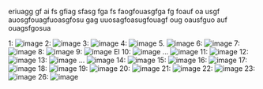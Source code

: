 
eriuagg gf ai fs gfiag sfasg fga fs faogfouasgfga fg foauf oa usgf     
auosgfouagfuoasgfosu gag uuosagfoasugfouagf oug oausfguo auf ouagsfgosua

1:
![image](https://github.com/user-attachments/assets/809a8a1a-f16a-41cf-ba27-692d41e8403e)
2:
![image](https://github.com/user-attachments/assets/cff0b954-d67b-4b84-b8da-3b3489e0d886)
3:
![image](https://github.com/user-attachments/assets/21e034d9-cb39-4929-8ca4-915f7e395b6e)
4:
![image](https://github.com/user-attachments/assets/d02d4b75-13f8-4a38-8a39-c966fe162586)
5.
![image](https://github.com/user-attachments/assets/9d1dd47a-dcbb-47de-8f48-5ba8d9051f47)
6:
![image](https://github.com/user-attachments/assets/b063c9e9-7271-45bd-ad09-f7f8b184f568)
7:
![image](https://github.com/user-attachments/assets/ab361125-d83f-46b5-95ce-f27c3bad1278)
8:
![image](https://github.com/user-attachments/assets/ba8e4b2a-3313-4b7d-806c-18955da08995)
9:
![image](https://github.com/user-attachments/assets/1eb0179a-d539-4c64-9a06-09475e4f5c80)
El 10: 
![image](https://github.com/user-attachments/assets/6299f897-fcaa-4048-897e-428dc855c7e3)
...
![image](https://github.com/user-attachments/assets/69e151f9-314a-4a10-b756-9e5082d46024)
11: 
![image](https://github.com/user-attachments/assets/2ab8aa51-53c0-42f5-899c-722904785a1e)
12:
![image](https://github.com/user-attachments/assets/02f2796a-8b7c-476a-bfc2-d30e2144e871)
13:
![image](https://github.com/user-attachments/assets/390045d4-133e-405f-92c0-ccd9ec040d4f)
...
![image](https://github.com/user-attachments/assets/80ee073b-7dbc-4419-8d08-15db3c0d89c2)
14:
![image](https://github.com/user-attachments/assets/4bc90ec9-5058-48ba-b1ef-8504c7674825)
15:
![image](https://github.com/user-attachments/assets/2ae1f05b-66ab-45bf-ae3c-ba1ede909355)
16:
![image](https://github.com/user-attachments/assets/bd6a6be3-2f6c-4bc9-abb4-18ec9cf076a8)
17:
![image](https://github.com/user-attachments/assets/b735ef7a-2e95-4bed-8d4e-b41bf56ffd72)
18:
![image](https://github.com/user-attachments/assets/c8bfdd2d-62f9-4b9e-ad60-abbac5838c75)
19: 
![image](https://github.com/user-attachments/assets/eeeca43d-9271-4197-b03a-4a076d96cf78)
20:
![image](https://github.com/user-attachments/assets/44aa5663-e130-4a76-8507-06a062f5c685)
21:
![image](https://github.com/user-attachments/assets/599a60d3-ab4e-4e37-8cfa-e889b81e687f)
22:
![image](https://github.com/user-attachments/assets/bca86cfd-3111-4b2d-b707-f1e5a3f1ed46)
23:
![image](https://github.com/user-attachments/assets/14158013-3394-411a-9a0e-af5a27488697)
26:
![image](https://github.com/user-attachments/assets/3c8eb9b4-eee0-457e-8afa-df7292c4caa6)
